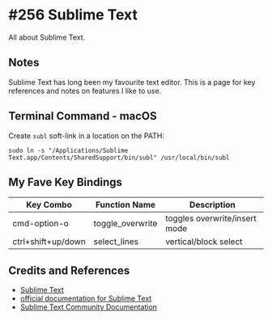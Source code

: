 # #256 Sublime Text

All about Sublime Text.

## Notes

Sublime Text has long been my favourite text editor.
This is a page for key references and notes on features I like to use.

## Terminal Command - macOS

Create `subl` soft-link in a location on the PATH:

    sudo ln -s "/Applications/Sublime Text.app/Contents/SharedSupport/bin/subl" /usr/local/bin/subl

## My Fave Key Bindings

| Key Combo    | Function Name    | Description |
|--------------|------------------|-------------|
| cmd-option-o | toggle_overwrite |  toggles overwrite/insert mode |
| ctrl+shift+up/down | select_lines |  vertical/block select |

## Credits and References

* [Sublime Text](https://www.sublimetext.com/)
* [official documentation for Sublime Text](https://www.sublimetext.com/docs/)
* [Sublime Text Community Documentation](https://docs.sublimetext.io/guide/)
